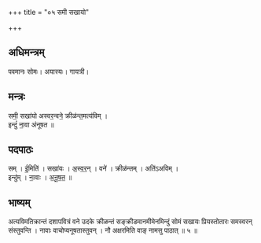 +++
title = "०५ समी सखायो"

+++
## अधिमन्त्रम्
पवमानः सोमः। अयास्यः। गायत्री।

## मन्त्रः
समी॒ सखा॑यो अस्वर॒न्वने॒ क्रीळ॑न्त॒मत्य॑विम् ।  
इन्दुं॑ ना॒वा अ॑नूषत ॥

## पदपाठः
सम् । ई॒मिति॑ । सखा॑यः । अ॒स्व॒र॒न् । वने॑ । क्रीळ॑न्तम् । अति॑ऽअविम् ।  
इन्दु॑म् । ना॒वाः । अ॒नू॒ष॒त॒ ॥

## भाष्यम्
अत्यविमतिक्रान्तं दशापवित्रं वने उदके क्रीळन्तं सङ्क्रीडमानमीमेनमिन्दुं सोमं सखायः प्रियस्तोतारः समस्वरन् संस्तुवन्ति । नावाः वाचोप्यनूषतास्तुवन् । नौ अक्षरमिति वाङ् नामसु पाठात् ॥ ५ ॥